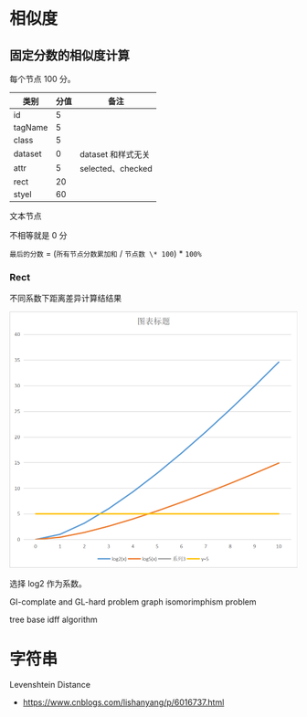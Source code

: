# 相似度

## 固定分数的相似度计算

每个节点 100 分。

| 类别 | 分值 | 备注 |
| --- | --- | --- |
| id | 5 | |
| tagName | 5 | |
| class | 5 | |
| dataset | 0 | dataset 和样式无关 |
| attr | 5 | selected、checked |
| rect | 20 | |
| styel | 60 | |

文本节点

不相等就是 0 分

`最后的分数` = (`所有节点分数累加和` / `节点数 \* 100`) \* `100%`

### Rect

不同系数下距离差异计算结结果

![](./rect-log.png)

选择 log2 作为系数。

GI-complate and GL-hard problem
graph isomorimphism problem

tree base idff algorithm

# 字符串

Levenshtein Distance

+ https://www.cnblogs.com/lishanyang/p/6016737.html